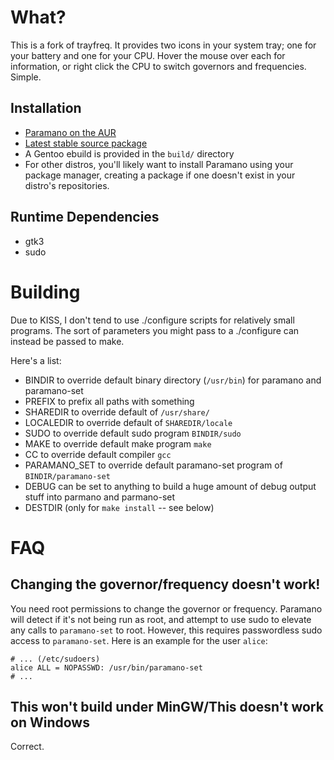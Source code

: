 What?
=====
This is a fork of trayfreq. It provides two icons in your system tray; one for your battery and one for your CPU.
Hover the mouse over each for information, or right click the CPU to switch governors and frequencies.
Simple.


Installation
------------

* [Paramano on the AUR](https://aur.archlinux.org/packages/paramano)
* [Latest stable source package](http://phillid.tk/sources/paramano-0.60.tar.gz)
* A Gentoo ebuild is provided in the `build/` directory
* For other distros, you'll likely want to install Paramano using your package manager, creating a package if one doesn't exist in your distro's repositories.

Runtime Dependencies
--------------------

* gtk3
* sudo

Building
========
Due to KISS, I don't tend to use ./configure scripts for relatively small programs.
The sort of parameters you might pass to a ./configure can instead be passed to make.

Here's a list:

* BINDIR to override default binary directory (`/usr/bin`) for paramano and paramano-set
* PREFIX to prefix all paths with something
* SHAREDIR to override default of `/usr/share/`
* LOCALEDIR to override default of `SHAREDIR/locale`
* SUDO to override default sudo program `BINDIR/sudo`
* MAKE to override default make program `make`
* CC to override default compiler `gcc`
* PARAMANO_SET to override default paramano-set program of `BINDIR/paramano-set`
* DEBUG can be set to anything to build a huge amount of debug output stuff into parmano and parmano-set
* DESTDIR (only for `make install` -- see below)

FAQ
===
Changing the governor/frequency doesn't work!
---------------------------------------------
You need root permissions to change the governor or frequency.
Paramano will detect if it's not being run as root, and attempt to use sudo to elevate any calls to `paramano-set` to root.
However, this requires passwordless sudo access to `paramano-set`.
Here is an example for the user `alice`:

    # ... (/etc/sudoers)
	alice ALL = NOPASSWD: /usr/bin/paramano-set
	# ...


This won't build under MinGW/This doesn't work on Windows
-----------------------------
Correct.
